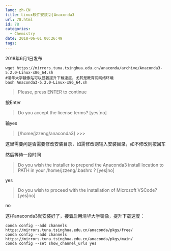 ```yaml
---
lang: zh-CN
title: Linux软件安装②|Anaconda3
url: 78.html
id: 78
categories:
  - Chemistry
date: 2018-06-01 00:26:49
tags:
---
```


2018年6月1日发布

    wget https://mirrors.tuna.tsinghua.edu.cn/anaconda/archive/Anaconda3-5.2.0-Linux-x86_64.sh
    #清华大学镜像站可以显著提升下载速度，尤其是教育网网络环境
    bash Anaconda3-5.2.0-Linux-x86_64.sh

> Please, press ENTER to continue

按Enter

> Do you accept the license terms? \[yes|no\]

输yes

> \[/home/jzzeng/anaconda3\] >>>

这里需要问是否需要修改安装目录，如需修改则输入安装目录，如不修改则按回车

然后等待一段时间

> Do you wish the installer to prepend the Anaconda3 install location to PATH in your /home/jzzeng/.bashrc ? \[yes|no\]

yes

> Do you wish to proceed with the installation of Microsoft VSCode? \[yes|no\]

no

这样anaconda3就安装好了，接着启用清华大学镜像，提升下载速度：

    conda config --add channels https://mirrors.tuna.tsinghua.edu.cn/anaconda/pkgs/free/
    conda config --add channels https://mirrors.tuna.tsinghua.edu.cn/anaconda/pkgs/main/
    conda config --set show_channel_urls yes
